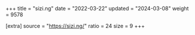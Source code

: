 +++
title = "sizi.ng"
date = "2022-03-22"
updated = "2024-03-08"
weight = 9578

[extra]
source = "https://sizi.ng/"
ratio = 24
size = 9
+++
